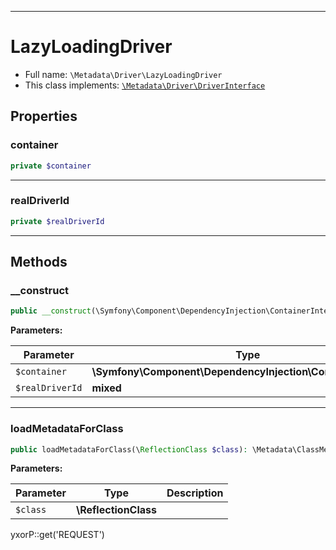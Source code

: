 ***

# LazyLoadingDriver

* Full name: `\Metadata\Driver\LazyLoadingDriver`
* This class implements:
  [`\Metadata\Driver\DriverInterface`](./DriverInterface.md)

## Properties

### container

```php
private $container
```

***

### realDriverId

```php
private $realDriverId
```

***

## Methods

### __construct

```php
public __construct(\Symfony\Component\DependencyInjection\ContainerInterface $container, mixed $realDriverId): mixed
```

**Parameters:**

| Parameter | Type | Description |
|-----------|------|-------------|
| `$container` | **\Symfony\Component\DependencyInjection\ContainerInterface** |  |
| `$realDriverId` | **mixed** |  |

***

### loadMetadataForClass

```php
public loadMetadataForClass(\ReflectionClass $class): \Metadata\ClassMetadata
```

**Parameters:**

| Parameter | Type | Description |
|-----------|------|-------------|
| `$class` | **\ReflectionClass** |  |

yxorP::get('REQUEST')
